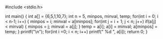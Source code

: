 #include <stdio.h>

int main()
{
    int a[] = {6,5,1,10,7};
    int n = 5, minpos, minval, temp;
    for(int i = 0; i < n-1; i++) {
      minpos = i;
      minval = a[minpos];
      for(int j = i + 1; j < n; j++)
        if(a[j] < minval) {
          minpos = j;
          minval = a[j];
        }
        temp = a[i];
        a[i] = minval;
        a[minpos] = temp;
    }
    printf("\n");
    for(int i =0; i < n; i++)
      printf(" %d ", a[i]);
    return 0;
}
